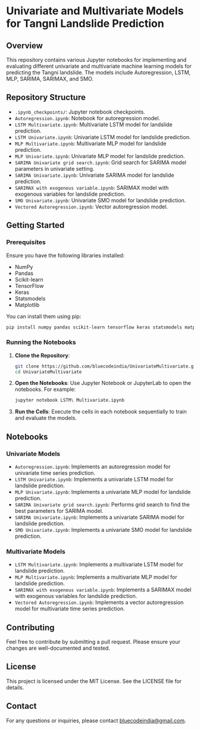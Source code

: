 # Univariate and Multivariate Models for Tangni Landslide Prediction

## Overview
This repository contains various Jupyter notebooks for implementing and evaluating different univariate and multivariate machine learning models for predicting the Tangni landslide. The models include Autoregression, LSTM, MLP, SARIMA, SARIMAX, and SMO.

## Repository Structure
- `.ipynb_checkpoints/`: Jupyter notebook checkpoints.
- `Autoregression.ipynb`: Notebook for autoregression model.
- `LSTM Multivariate.ipynb`: Multivariate LSTM model for landslide prediction.
- `LSTM Univariate.ipynb`: Univariate LSTM model for landslide prediction.
- `MLP Multivariate.ipynb`: Multivariate MLP model for landslide prediction.
- `MLP Univariate.ipynb`: Univariate MLP model for landslide prediction.
- `SARIMA Univariate grid search.ipynb`: Grid search for SARIMA model parameters in univariate setting.
- `SARIMA Univariate.ipynb`: Univariate SARIMA model for landslide prediction.
- `SARIMAX with exogenous variable.ipynb`: SARIMAX model with exogenous variables for landslide prediction.
- `SMO Univariate.ipynb`: Univariate SMO model for landslide prediction.
- `Vectored Autoregression.ipynb`: Vector autoregression model.

## Getting Started

### Prerequisites
Ensure you have the following libraries installed:
- NumPy
- Pandas
- Scikit-learn
- TensorFlow
- Keras
- Statsmodels
- Matplotlib

You can install them using pip:
```bash
pip install numpy pandas scikit-learn tensorflow keras statsmodels matplotlib
```

### Running the Notebooks
1. **Clone the Repository**:
    ```bash
    git clone https://github.com/bluecodeindia/UnivariateMultivariate.git
    cd UnivariateMultivariate
    ```

2. **Open the Notebooks**:
    Use Jupyter Notebook or JupyterLab to open the notebooks. For example:
    ```bash
    jupyter notebook LSTM\ Multivariate.ipynb
    ```

3. **Run the Cells**:
    Execute the cells in each notebook sequentially to train and evaluate the models.

## Notebooks

### Univariate Models
- `Autoregression.ipynb`: Implements an autoregression model for univariate time series prediction.
- `LSTM Univariate.ipynb`: Implements a univariate LSTM model for landslide prediction.
- `MLP Univariate.ipynb`: Implements a univariate MLP model for landslide prediction.
- `SARIMA Univariate grid search.ipynb`: Performs grid search to find the best parameters for SARIMA model.
- `SARIMA Univariate.ipynb`: Implements a univariate SARIMA model for landslide prediction.
- `SMO Univariate.ipynb`: Implements a univariate SMO model for landslide prediction.

### Multivariate Models
- `LSTM Multivariate.ipynb`: Implements a multivariate LSTM model for landslide prediction.
- `MLP Multivariate.ipynb`: Implements a multivariate MLP model for landslide prediction.
- `SARIMAX with exogenous variable.ipynb`: Implements a SARIMAX model with exogenous variables for landslide prediction.
- `Vectored Autoregression.ipynb`: Implements a vector autoregression model for multivariate time series prediction.

## Contributing
Feel free to contribute by submitting a pull request. Please ensure your changes are well-documented and tested.

## License
This project is licensed under the MIT License. See the LICENSE file for details.

## Contact
For any questions or inquiries, please contact [bluecodeindia@gmail.com](mailto:bluecodeindia@gmail.com).
